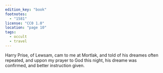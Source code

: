 ```yaml
---
edition_key: "book"
footnotes:
  - "1581"
license: "CC0 1.0"
location: "page 10"
tags:
  - occult
  - travel
---
```

Harry Prise, of
Lewsam, cam to me at Mortlak, and told of his dreames often
repeated, and uppon my prayer to God this night, his dreame was
confirmed, and better instruction given.
